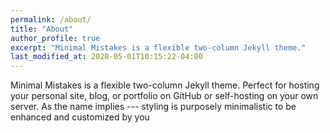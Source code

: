 ```yaml
---
permalink: /about/
title: "About"
author_profile: true
excerpt: "Minimal Mistakes is a flexible two-column Jekyll theme."
last_modified_at: 2020-05-01T10:15:22-04:00
---
```


Minimal Mistakes is a flexible two-column Jekyll theme. Perfect for hosting your personal site, blog, or portfolio on GitHub or self-hosting on your own server. As the name implies --- styling is purposely minimalistic to be enhanced and customized by you 
